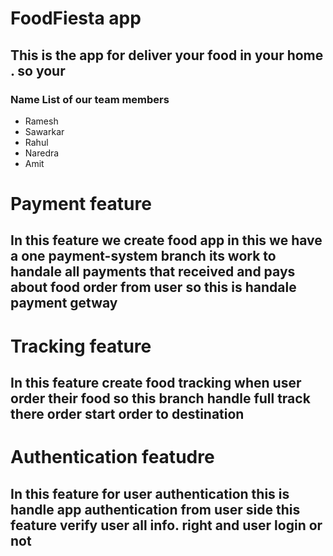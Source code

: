 # FoodFiesta app
## This is the app for deliver your food in your home . so your 

### Name List of our team members
* Ramesh
* Sawarkar
* Rahul
* Naredra
* Amit

# Payment feature
## In this feature we create food app in this we have a one payment-system branch its work to handale all payments that received and pays about food order from user so this is handale payment getway

# Tracking feature
## In this feature create food tracking when user order their food so this branch handle full track there order start order to destination 


# Authentication featudre
## In this feature for user authentication this is handle app authentication from user side this feature verify user all info. right and user login or not 
